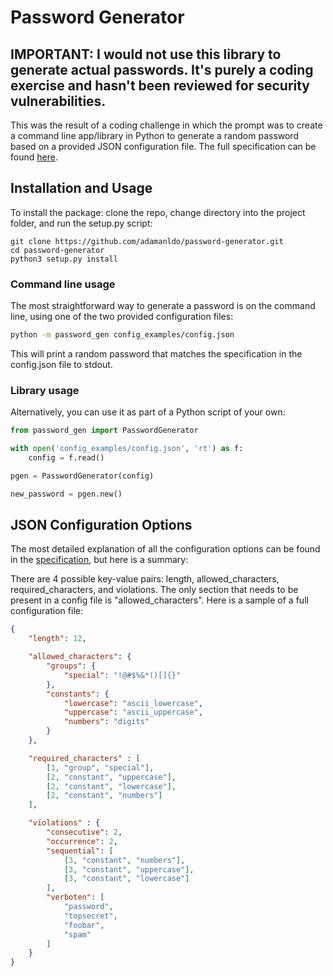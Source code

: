 # Password Generator

## IMPORTANT: I would not use this library to generate actual passwords. It's purely a coding exercise and hasn't been reviewed for security vulnerabilities.


This was the result of a coding challenge in which the prompt was to create a command line app/library in Python to generate a random password based on a provided JSON configuration file. The full specification can be found [here](specifications.txt).

## Installation and Usage

To install the package: clone the repo, change directory into the project folder, and run the setup.py script:
```
git clone https://github.com/adamanldo/password-generator.git
cd password-generator
python3 setup.py install
```

### Command line usage
The most straightforward way to generate a password is on the command line, using one of the two provided configuration files:
```bash
python -m password_gen config_examples/config.json
```
This will print a random password that matches the specification in the config.json file to stdout.

### Library usage
Alternatively, you can use it as part of a Python script of your own:
```python
from password_gen import PasswordGenerator

with open('config_examples/config.json', 'rt') as f:
    config = f.read()

pgen = PasswordGenerator(config)

new_password = pgen.new()
```


## JSON Configuration Options

The most detailed explanation of all the configuration options can be found in the [specification](specifications.txt), but here is a summary:

There are 4 possible key-value pairs: length, allowed_characters, required_characters, and violations. The only section that needs to be present in a config file is "allowed_characters". Here is a sample of a full configuration file:

```json
{
    "length": 12,

    "allowed_characters": {
        "groups": {
            "special": "!@#$%&*()[]{}"
        },
        "constants": {
            "lowercase": "ascii_lowercase",
            "uppercase": "ascii_uppercase",
            "numbers": "digits"
        }
    },

    "required_characters" : [
        [1, "group", "special"],
        [2, "constant", "uppercase"],
        [2, "constant", "lowercase"],
        [2, "constant", "numbers"]
    ],

    "violations" : {
        "consecutive": 2,
        "occurrence": 2,
        "sequential": [
            [3, "constant", "numbers"],
            [3, "constant", "uppercase"],
            [3, "constant", "lowercase"]
        ],
        "verboten": [
            "password",
            "topsecret",
            "foobar",
            "spam"
        ]
    }
}
```